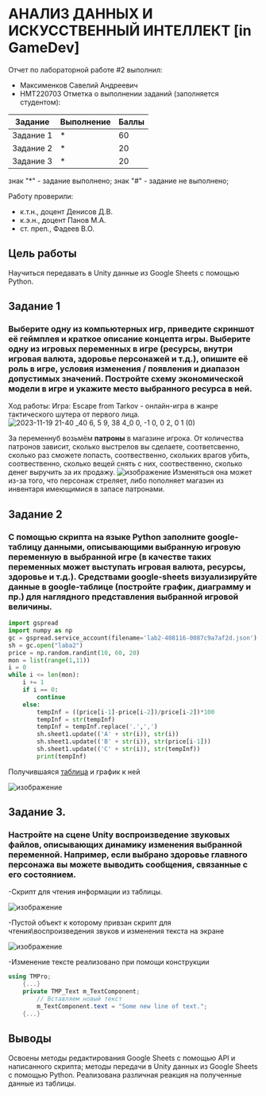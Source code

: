# АНАЛИЗ ДАННЫХ И ИСКУССТВЕННЫЙ ИНТЕЛЛЕКТ [in GameDev]
Отчет по лабораторной работе #2 выполнил:
- Максименков Савелий Андреевич
- НМТ220703
Отметка о выполнении заданий (заполняется студентом):

| Задание | Выполнение | Баллы |
| ------ | ------ | ------ |
| Задание 1 | * | 60 |
| Задание 2 | * | 20 |
| Задание 3 | * | 20 |

знак "*" - задание выполнено; знак "#" - задание не выполнено;

Работу проверили:
- к.т.н., доцент Денисов Д.В.
- к.э.н., доцент Панов М.А.
- ст. преп., Фадеев В.О.

## Цель работы
Научиться передавать в Unity данные из Google Sheets с помощью Python.

## Задание 1
### Выберите одну из компьютерных игр, приведите скриншот её геймплея и краткое описание концепта игры. Выберите одну из игровых переменных в игре (ресурсы, внутри игровая валюта, здоровье персонажей и т.д.), опишите её роль в игре, условия изменения / появления и диапазон допустимых значений. Постройте схему экономической модели в игре и укажите место выбранного ресурса в ней.

Ход работы:
Игра: Escape from Tarkov - онлайн-игра в жанре тактического шутера от первого лица.
![2023-11-19 21-40 _40 6, 5 9, 38 4_0 0, -1 0, 0 2, 0 1 (0)](https://github.com/lexaSvarshik/lab2/assets/96281939/23565734-6fcc-4c73-9e18-256fe4ff9fdd)

За переменнуб возьмём **патроны** в магазине игрока. От количества патронов зависит, сколько выстрелов вы сделаете, соответсвенно, сколько раз сможете попасть, соотвественно, скольких врагов убить, соотвественно, сколько вещей снять с них, соотвественно, сколько денег выручить за их продажу.
![изображение](https://github.com/lexaSvarshik/lab2/assets/96281939/2470bfcd-7b52-45eb-b5a4-1cb3bd9a42a1)
Изменяться она может из-за того, что персонаж стреляет, либо пополняет магазин из инвентаря имеющимися в запасе патронами.

## Задание 2
### С помощью скрипта на языке Python заполните google-таблицу данными, описывающими выбранную игровую переменную в выбранной игре (в качестве таких переменных может выступать игровая валюта, ресурсы, здоровье и т.д.). Средствами google-sheets визуализируйте данные в google-таблице (постройте график, диаграмму и пр.) для наглядного представления выбранной игровой величины.

```py
import gspread
import numpy as np
gc = gspread.service_account(filename='lab2-408116-0087c9a7af2d.json')
sh = gc.open("laba2")
price = np.random.randint(10, 60, 20)
mon = list(range(1,11))
i = 0
while i <= len(mon):
    i += 1
    if i == 0:
        continue
    else:
        tempInf = ((price[i-1]-price[i-2])/price[i-2])*100
        tempInf = str(tempInf)
        tempInf = tempInf.replace('.',',')
        sh.sheet1.update(('A' + str(i)), str(i))
        sh.sheet1.update(('B' + str(i)), str(price[i-1]))
        sh.sheet1.update(('C' + str(i)), str(tempInf))
        print(tempInf)
```
Получившаяся [таблица](https://docs.google.com/spreadsheets/d/14N0APv20ZmEIDaGcrVxijnOi0r9WZwfwVveXygDSZ7M/edit#gid=0) и график к ней

![изображение](https://github.com/lexaSvarshik/lab2/assets/96281939/b442545f-69e5-4491-bf9f-84394ca80910)

## Задание 3. 
### Настройте на сцене Unity воспроизведение звуковых файлов, описывающих динамику изменения выбранной переменной. Например, если выбрано здоровье главного персонажа вы можете выводить сообщения, связанные с его состоянием.

-Скрипт для чтения информации из таблицы.

![изображение](https://github.com/lexaSvarshik/lab2/assets/96281939/5594694c-e2d3-4a27-85cf-d3fd9692de19)

-Пустой объект к которому привзан скрипт для чтения\воспроизведения звуков и изменения текста на экране

![изображение](https://github.com/lexaSvarshik/lab2/assets/96281939/1669bb86-b897-4fb1-87c4-05efca6ded54)

-Изменение тексте реализовано при помощи конструкции
```cs
using TMPro;
    {...}
    private TMP_Text m_TextComponent;
        // Вставляем новый текст
        m_TextComponent.text = "Some new line of text.";
    {...}
```



## Выводы
Освоены методы редактирования Google Sheets с помощью API и написанного скрипта; методы передачи в Unity данных из Google Sheets с помощью Python. Реализована различная реакция на полученные данные из таблицы.

